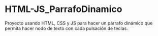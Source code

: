 # HTML-JS_ParrafoDinamico
 Proyecto usando HTML, CSS y JS para hacer un párrafo dinámico que permita hacer nodo de texto con cada pulsación de teclas.
